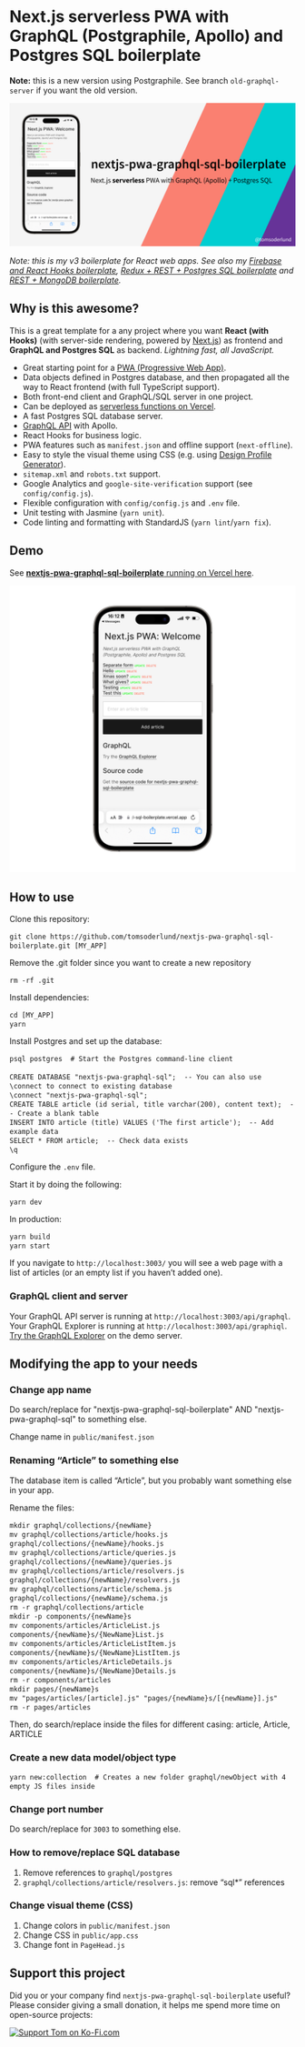 # Next.js serverless PWA with GraphQL (Postgraphile, Apollo) and Postgres SQL boilerplate

**Note:** this is a new version using Postgraphile. See branch `old-graphql-server` if you want the old version.

![nextjs-pwa-graphql-sql-boilerplate demo on phone](docs/github_preview.jpg)

_Note: this is my v3 boilerplate for React web apps. See also my [Firebase and React Hooks boilerplate](https://github.com/tomsoderlund/nextjs-pwa-firebase-boilerplate), [Redux + REST + Postgres SQL boilerplate](https://github.com/tomsoderlund/nextjs-sql-rest-api-boilerplate) and [REST + MongoDB boilerplate](https://github.com/tomsoderlund/nextjs-express-mongoose-crudify-boilerplate)._

## Why is this awesome?

This is a great template for a any project where you want **React (with Hooks)** (with server-side rendering, powered by [Next.js](https://github.com/vercel/next.js)) as frontend and **GraphQL and Postgres SQL** as backend.
_Lightning fast, all JavaScript._

- Great starting point for a [PWA (Progressive Web App)](https://en.wikipedia.org/wiki/Progressive_web_applications).
- Data objects defined in Postgres database, and then propagated all the way to React frontend (with full TypeScript support).
- Both front-end client and GraphQL/SQL server in one project.
- Can be deployed as [serverless functions on Vercel](#deploying-serverless-on-vercel).
- A fast Postgres SQL database server.
- [GraphQL API](#graphql-client-and-server) with Apollo.
- React Hooks for business logic.
- PWA features such as `manifest.json` and offline support (`next-offline`).
- Easy to style the visual theme using CSS (e.g. using [Design Profile Generator](https://tomsoderlund.github.io/design-profile-generator/)).
- `sitemap.xml` and `robots.txt` support.
- Google Analytics and `google-site-verification` support (see `config/config.js`).
- Flexible configuration with `config/config.js` and `.env` file.
- Unit testing with Jasmine (`yarn unit`).
- Code linting and formatting with StandardJS (`yarn lint`/`yarn fix`).


## Demo

See [**nextjs-pwa-graphql-sql-boilerplate** running on Vercel here](https://nextjs-pwa-graphql-sql-boilerplate.vercel.app/).

![nextjs-pwa-graphql-sql-boilerplate demo on phone](docs/demo.jpg)


## How to use

Clone this repository:

    git clone https://github.com/tomsoderlund/nextjs-pwa-graphql-sql-boilerplate.git [MY_APP]

Remove the .git folder since you want to create a new repository

    rm -rf .git

Install dependencies:

    cd [MY_APP]
    yarn

Install Postgres and set up the database:

    psql postgres  # Start the Postgres command-line client
    
    CREATE DATABASE "nextjs-pwa-graphql-sql";  -- You can also use \connect to connect to existing database
    \connect "nextjs-pwa-graphql-sql";
    CREATE TABLE article (id serial, title varchar(200), content text);  -- Create a blank table
    INSERT INTO article (title) VALUES ('The first article');  -- Add example data
    SELECT * FROM article;  -- Check data exists
    \q

Configure the `.env` file.

Start it by doing the following:

    yarn dev

In production:

    yarn build
    yarn start

If you navigate to `http://localhost:3003/` you will see a web page with a list of articles (or an empty list if you haven’t added one).

### GraphQL client and server

Your GraphQL API server is running at `http://localhost:3003/api/graphql`.
Your GraphQL Explorer is running at `http://localhost:3003/api/graphiql`.
[Try the GraphQL Explorer](https://nextjs-pwa-graphql-sql-boilerplate.vercel.app/api/graphiql) on the demo server.


## Modifying the app to your needs

### Change app name

Do search/replace for "nextjs-pwa-graphql-sql-boilerplate" AND "nextjs-pwa-graphql-sql" to something else.

Change name in `public/manifest.json`

### Renaming “Article” to something else

The database item is called “Article”, but you probably want something else in your app.

Rename the files:

    mkdir graphql/collections/{newName}
    mv graphql/collections/article/hooks.js graphql/collections/{newName}/hooks.js
    mv graphql/collections/article/queries.js graphql/collections/{newName}/queries.js
    mv graphql/collections/article/resolvers.js graphql/collections/{newName}/resolvers.js
    mv graphql/collections/article/schema.js graphql/collections/{newName}/schema.js
    rm -r graphql/collections/article
    mkdir -p components/{newName}s
    mv components/articles/ArticleList.js components/{newName}s/{NewName}List.js
    mv components/articles/ArticleListItem.js components/{newName}s/{NewName}ListItem.js
    mv components/articles/ArticleDetails.js components/{newName}s/{NewName}Details.js
    rm -r components/articles
    mkdir pages/{newName}s
    mv "pages/articles/[article].js" "pages/{newName}s/[{newName}].js"
    rm -r pages/articles

Then, do search/replace inside the files for different casing: article, Article, ARTICLE

### Create a new data model/object type

    yarn new:collection  # Creates a new folder graphql/newObject with 4 empty JS files inside

### Change port number

Do search/replace for `3003` to something else.

### How to remove/replace SQL database

1. Remove references to `graphql/postgres`
2. `graphql/collections/article/resolvers.js`: remove “sql*” references

### Change visual theme (CSS)

1. Change colors in `public/manifest.json`
2. Change CSS in `public/app.css`
3. Change font in `PageHead.js`


## Support this project

Did you or your company find `nextjs-pwa-graphql-sql-boilerplate` useful? Please consider giving a small donation, it helps me spend more time on open-source projects:

[![Support Tom on Ko-Fi.com](https://www.tomsoderlund.com/ko-fi_tomsoderlund_50.png)](https://ko-fi.com/tomsoderlund)
